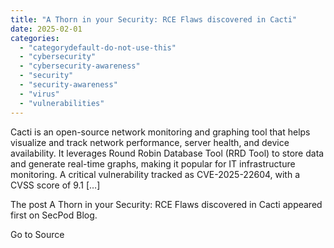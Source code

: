 ```yaml
---
title: "A Thorn in your Security: RCE Flaws discovered in Cacti"
date: 2025-02-01
categories: 
  - "categorydefault-do-not-use-this"
  - "cybersecurity"
  - "cybersecurity-awareness"
  - "security"
  - "security-awareness"
  - "virus"
  - "vulnerabilities"
---
```


Cacti is an open-source network monitoring and graphing tool that helps visualize and track network performance, server health, and device availability. It leverages Round Robin Database Tool (RRD Tool) to store data and generate real-time graphs, making it popular for IT infrastructure monitoring. A critical vulnerability tracked as CVE-2025-22604, with a CVSS score of 9.1 \[…\]

The post A Thorn in your Security: RCE Flaws discovered in Cacti appeared first on SecPod Blog.

Go to Source
